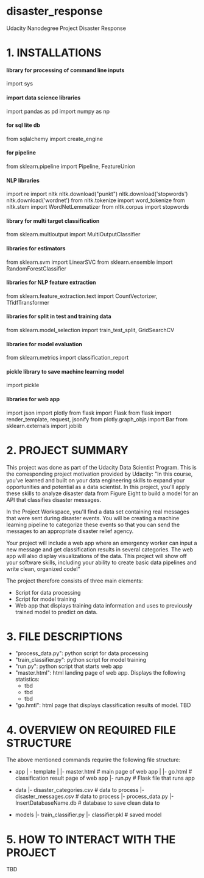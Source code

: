 # disaster_response
Udacity Nanodegree Project Disaster Response

# 1. INSTALLATIONS
#### library for processing of command line inputs
import sys
#### import data science libraries
import pandas as pd
import numpy as np
#### for sql lite db
from sqlalchemy import create_engine
#### for pipeline
from sklearn.pipeline import Pipeline, FeatureUnion
#### NLP libraries
import re
import nltk
nltk.download("punkt")
nltk.download('stopwords')
nltk.download('wordnet')
from nltk.tokenize import word_tokenize
from nltk.stem import WordNetLemmatizer
from nltk.corpus import stopwords
#### library for multi target classification
from sklearn.multioutput import MultiOutputClassifier
#### libraries for estimators
from sklearn.svm import LinearSVC
from sklearn.ensemble import RandomForestClassifier
#### libraries for NLP feature extraction
from sklearn.feature_extraction.text import CountVectorizer, TfidfTransformer
#### libraries for split in test and training data
from sklearn.model_selection import train_test_split, GridSearchCV
#### libraries for model evaluation
from sklearn.metrics import classification_report
#### pickle library to save machine learning model
import pickle
#### libraries for web app
import json
import plotly
from flask import Flask
from flask import render_template, request, jsonify
from plotly.graph_objs import Bar
from sklearn.externals import joblib

# 2. PROJECT SUMMARY
This project was done as part of the Udacity Data Scientist Program.
This is the corresponding project motivation provided by Udacity:
"In this course, you've learned and built on your data engineering skills to expand your opportunities and potential as a data scientist. In this project, you'll apply these skills to analyze disaster data from Figure Eight to build a model for an API that classifies disaster messages.

In the Project Workspace, you'll find a data set containing real messages that were sent during disaster events. You will be creating a machine learning pipeline to categorize these events so that you can send the messages to an appropriate disaster relief agency.

Your project will include a web app where an emergency worker can input a new message and get classification results in several categories. The web app will also display visualizations of the data. This project will show off your software skills, including your ability to create basic data pipelines and write clean, organized code!"

The project therefore consists of three main elements:
* Script for data processing
* Script for model training
* Web app that displays training data information and uses to previously trained model to predict on data.


# 3. FILE DESCRIPTIONS
* "process_data.py": python script for data processing
* "train_classifier.py": python script for model training
* "run.py": python script that starts web app
* "master.html": html landing page of web app. Displays the following statistics:
  * tbd
  * tbd
  * tbd
* "go.hmtl": html page that displays classification results of model.
TBD


# 4. OVERVIEW ON REQUIRED FILE STRUCTURE
The above mentioned commands requrire the following file structure:
- app
| - template
| |- master.html  # main page of web app
| |- go.html  # classification result page of web app
|- run.py  # Flask file that runs app

- data
|- disaster_categories.csv  # data to process 
|- disaster_messages.csv  # data to process
|- process_data.py
|- InsertDatabaseName.db   # database to save clean data to

- models
|- train_classifier.py
|- classifier.pkl  # saved model


# 5. HOW TO INTERACT WITH THE PROJECT
TBD

